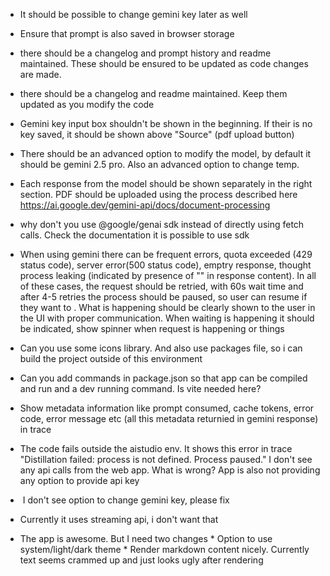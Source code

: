 

* It should be possible to change gemini key later as well

* Ensure that prompt is also saved in browser storage

* there should be a changelog and prompt history and readme maintained. These should be ensured to be updated as code changes are made.

* there should be a changelog and readme maintained. Keep them updated as you modify the code

* Gemini key input box shouldn't be shown in the beginning. If their is no key saved, it should be shown above "Source" (pdf upload button)

* There should be an advanced option to modify the model, by default it should be gemini 2.5 pro. Also an advanced option to change temp.

* Each response from the model should be shown separately in the right section. PDF should be uploaded using the process described here https://ai.google.dev/gemini-api/docs/document-processing

* why don't you use @google/genai sdk instead of directly using fetch calls. Check the documentation it is possible to use sdk

* When using gemini there can be frequent errors, quota exceeded (429 status code), server error(500 status code), emptry response, thought process leaking (indicated by presence of "<ctrl94>" in response content). In all of these cases, the request should be retried, with 60s wait time and after 4-5 retries the process should be paused, so user can resume if they want to . What is happening should be clearly shown to the user in the UI with proper communication. When waiting is happening it should be indicated, show spinner when request is happening or things

* Can you use some icons library. And also use packages file, so i can build the project outside of this environment

* Can you add commands in package.json so that app can be compiled and run and a dev running command. Is vite needed here?

* Show metadata information like prompt consumed, cache tokens, error code, error message etc (all this metadata returnied in gemini response) in trace

* The code fails outside the aistudio env. It shows this error in trace "Distillation failed: process is not defined. Process paused." I don't see any api calls from the web app. What is wrong? App is also not providing any option to provide api key

*  I don't see option to change gemini key, please fix 

* Currently it uses streaming api, i don't want that

* The app is awesome. But I need two changes * Option to use system/light/dark theme * Render markdown content nicely. Currently text seems crammed up and just looks ugly after rendering










